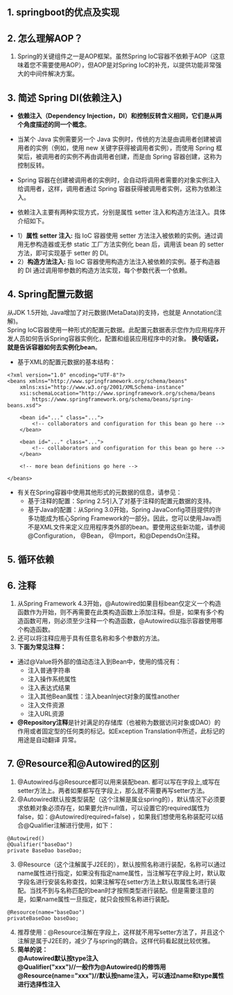 ## 1. springboot的优点及实现
## 2. 怎么理解AOP？
1. Spring的关键组件之一是AOP框架。虽然Spring IoC容器不依赖于AOP（这意味着您不需要使用AOP），但AOP是对Spring IoC的补充，以提供功能非常强大的中间件解决方案。
## 3. 简述 Spring DI(依赖注入)
- **依赖注入（Dependency Injection，DI）和控制反转含义相同，它们是从两个角度描述的同一个概念**。

- 当某个 Java 实例需要另一个 Java 实例时，传统的方法是由调用者创建被调用者的实例（例如，使用 new 关键字获得被调用者实例），而使用 Spring 框架后，被调用者的实例不再由调用者创建，而是由 Spring 容器创建，这称为控制反转。

- Spring 容器在创建被调用者的实例时，会自动将调用者需要的对象实例注入给调用者，这样，调用者通过 Spring 容器获得被调用者实例，这称为依赖注入。

- 依赖注入主要有两种实现方式，分别是属性 setter 注入和构造方法注入。具体介绍如下。
 + 1）**属性 setter 注入:**
   指 IoC 容器使用 setter 方法注入被依赖的实例。通过调用无参构造器或无参 static 工厂方法实例化 bean 后，调用该 bean 的 setter 方法，即可实现基于 setter 的 DI。
 + 2）**构造方法注入:**
   指 IoC 容器使用构造方法注入被依赖的实例。基于构造器的 DI 通过调用带参数的构造方法实现，每个参数代表一个依赖。
   
## 4. Spring配置元数据
从JDK 1.5开始, Java增加了对元数据(MetaData)的支持，也就是 Annotation(注解)。</br>
Spring IoC容器使用一种形式的配置元数据。此配置元数据表示您作为应用程序开发人员如何告诉Spring容器实例化，配置和组装应用程序中的对象。
**换句话说，就是告诉容器如何去实例化bean**。
- 基于XML的配置元数据的基本结构：
 ```
 <?xml version="1.0" encoding="UTF-8"?>
 <beans xmlns="http://www.springframework.org/schema/beans"
     xmlns:xsi="http://www.w3.org/2001/XMLSchema-instance"
     xsi:schemaLocation="http://www.springframework.org/schema/beans
         https://www.springframework.org/schema/beans/spring-beans.xsd">
 
     <bean id="..." class="...">  
         <!-- collaborators and configuration for this bean go here -->
     </bean>
 
     <bean id="..." class="...">
         <!-- collaborators and configuration for this bean go here -->
     </bean>
 
     <!-- more bean definitions go here -->
 
 </beans>
 ```
- 有关在Spring容器中使用其他形式的元数据的信息，请参见：
  + 基于注释的配置：Spring 2.5引入了对基于注释的配置元数据的支持。
  + 基于Java的配置：从Spring 3.0开始，Spring JavaConfig项目提供的许多功能成为核心Spring Framework的一部分。因此，您可以使用Java而不是XML文件来定义应用程序类外部的bean。要使用这些新功能，请参阅 @Configuration， @Bean， @Import，和@DependsOn注释。

## 5. 循环依赖
## 6. 注释
1. 从Spring Framework 4.3开始，@Autowired如果目标bean仅定义一个构造函数作为开始，则不再需要在此类构造函数上添加注释。但是，如果有多个构造函数可用，则必须至少注释一个构造函数，@Autowired以指示容器使用哪个构造函数。
2. 还可以将注释应用于具有任意名称和多个参数的方法。
3. **下面为常见注释：**
- 通过@Value将外部的值动态注入到Bean中，使用的情况有：
  + 注入普通字符串
  + 注入操作系统属性
  + 注入表达式结果
  + 注入其他Bean属性：注入beanInject对象的属性another
  + 注入文件资源
  + 注入URL资源
- **@Repository注释**是针对满足的存储库（也被称为数据访问对象或DAO）的作用或者固定型的任何类的标记。如Exception Translation中所述，此标记的用途是自动翻译 异常。

## 7. @Resource和@Autowired的区别
1. @Autowired与@Resource都可以用来装配bean. 都可以写在字段上,或写在setter方法上。两者如果都写在字段上，那么就不需要再写setter方法。
2. @Autowired默认按类型装配（这个注解是属业spring的），默认情况下必须要求依赖对象必须存在，如果要允许null值，可以设置它的required属性为false，如：@Autowired(required=false) ，如果我们想使用名称装配可以结合@Qualifier注解进行使用，如下：
```
@Autowired()
@Qualifier("baseDao")
private BaseDao baseDao;
```
3. @Resource（这个注解属于J2EE的），默认按照名称进行装配，名称可以通过name属性进行指定，如果没有指定name属性，当注解写在字段上时，默认取字段名进行安装名称查找，如果注解写在setter方法上默认取属性名进行装配。当找不到与名称匹配的bean时才按照类型进行装配。但是需要注意的是，如果name属性一旦指定，就只会按照名称进行装配。
```
@Resource(name="baseDao")
privateBaseDao baseDao;
```
4. 推荐使用：@Resource注解在字段上，这样就不用写setter方法了，并且这个注解是属于J2EE的，减少了与spring的耦合。这样代码看起就比较优雅。
5. **简单的说：</br>@Autowired默认按type注入</br>@Qualifier("xxx")//一般作为@Autowired()的修饰用</br>@Resource(name="xxx")//默认按name注入，可以通过name和type属性进行选择性注入**